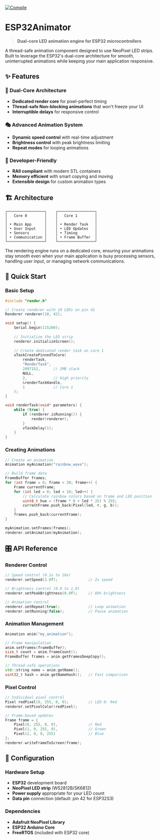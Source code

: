 [![Compile](https://github.com/sudoDeVinci/ESP32Animator/actions/workflows/compile.yml/badge.svg?branch=main)](https://github.com/sudoDeVinci/ESP32Animator/actions/workflows/compile.yml)

# ESP32Animator

> **Dual-core LED animation engine for ESP32 microcontrollers**

A thread-safe animation component designed to use NeoPixel LED strips. Built to leverage the ESP32's dual-core architecture for smooth, uninterrupted animations while keeping your main application responsive.

## ✨ Features

### 🚀 **Dual-Core Architecture**
- **Dedicated render core** for pixel-perfect timing
- **Thread-safe Non-blocking animations** that won't freeze your UI
- **Interruptible delays** for responsive control

### 🎭 **Advanced Animation System**
- **Dynamic speed control** with real-time adjustment
- **Brightness control** with peak brightness limiting
- **Repeat modes** for looping animations

### 🔧 **Developer-Friendly**
- **RAII compliant** with modern STL containers
- **Memory efficient** with smart copying and moving
- **Extensible design** for custom animation types

## 🏗️ Architecture

```
┌─────────────────┐    ┌─────────────────┐
│   Core 0        │    │   Core 1        │
│                 │    │                 │
│ • Main App      │    │ • Render Task   │
│ • User Input    │    │ • LED Updates   │
│ • Sensors       │    │ • Timing        │
│ • Communication │    │ • Frame Buffer  │
└─────────────────┘    └─────────────────┘
```

The rendering engine runs on a dedicated core, ensuring your animations stay smooth even when your main application is busy processing sensors, handling user input, or managing network communications.

## 🚀 Quick Start

### Basic Setup
```cpp
#include "render.h"

// Create renderer with 10 LEDs on pin 42
Renderer renderer(10, 42);

void setup() {
    Serial.begin(115200);
    
    // Initialize the LED strip
    renderer.initializeScreen();
    
    // Create dedicated render task on core 1
    xTaskCreatePinnedToCore(
        renderTask,
        "RenderTask", 
        2097152,      // 2MB stack
        NULL, 
        2,            // High priority
        &renderTaskHandle,
        1             // Core 1
    );
}

void renderTask(void* parameters) {
    while (true) {
        if (renderer.isRunning()) {
            render(renderer);
        }
        vTaskDelay(1);
    }
}
```

### Creating Animations
```cpp
// Create an animation
Animation myAnimation("rainbow_wave");

// Build frame data
FrameBuffer frames;
for (int frame = 0; frame < 30; frame++) {
    Frame currentFrame;
    for (int led = 0; led < 10; led++) {
        // Calculate rainbow colors based on frame and LED position
        uint8_t hue = (frame * 8 + led * 25) % 255;
        currentFrame.push_back(Pixel(led, r, g, b));
    }
    frames.push_back(currentFrame);
}

myAnimation.setFrames(frames);
renderer.setAnimation(myAnimation);
```

## 🎛️ API Reference

### Renderer Control
```cpp
// Speed control (0.1x to 10x)
renderer.setSpeed(2.0f);              // 2x speed

// Brightness control (0.0 to 1.0)
renderer.setPeakBrightness(0.8f);     // 80% brightness

// Animation control
renderer.setRepeat(true);             // Loop animation
renderer.setRunning(false);           // Pause animation
```

### Animation Management
```cpp
Animation anim("my_animation");

// Frame manipulation
anim.setFrames(frameBuffer);
size_t count = anim.frameCount();
FrameBuffer frames = anim.getFramesDeepCopy();

// Thread-safe operations
std::string name = anim.getName();
uint32_t hash = anim.getNameHash();   // Fast comparison
```

### Pixel Control
```cpp
// Individual pixel control
Pixel redPixel(0, 255, 0, 0);         // LED 0: Red
renderer.setPixelColor(redPixel);

// Frame-based updates
Frame frame = {
    Pixel(0, 255, 0, 0),              // Red
    Pixel(1, 0, 255, 0),              // Green  
    Pixel(2, 0, 0, 255)               // Blue
};
renderer.writeFrameToScreen(frame);
```

## 🔧 Configuration

### Hardware Setup
- **ESP32** development board
- **NeoPixel LED strip** (WS2812B/SK6812)
- **Power supply** appropriate for your LED count
- **Data pin** connection (default: pin 42 for ESP32S3)

### Dependencies
- **Adafruit NeoPixel Library**
- **ESP32 Arduino Core**
- **FreeRTOS** (included with ESP32 core)